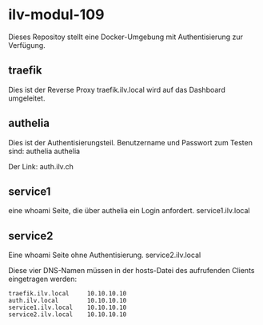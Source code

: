 # ilv-modul-109
Dieses Repositoy stellt eine Docker-Umgebung mit Authentisierung zur Verfügung.

## traefik
Dies ist der Reverse Proxy
traefik.ilv.local wird auf das Dashboard umgeleitet.

## authelia
Dies ist der Authentisierungsteil.
Benutzername und Passwort zum Testen sind:
authelia
authelia

Der Link: auth.ilv.ch
## service1
eine whoami Seite, die über authelia ein Login anfordert.
service1.ilv.local
## service2
Eine whoami Seite ohne Authentisierung.
service2.ilv.local

Diese vier DNS-Namen müssen in der hosts-Datei des aufrufenden Clients eingetragen werden:

    traefik.ilv.local     10.10.10.10
    auth.ilv.local        10.10.10.10
    service1.ilv.local    10.10.10.10
    service2.ilv.local    10.10.10.10
